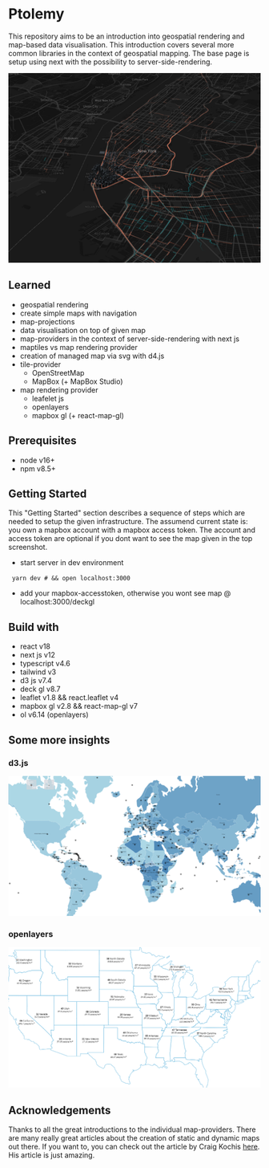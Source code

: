 # Ptolemy

This repository aims to be an introduction into geospatial rendering and map-based data visualisation. This introduction covers several more common libraries in the context of geospatial mapping. The base page is setup using next with the possibility to server-side-rendering.

![alt text](.github/images/deckTimeFrameAnimation.PNG)

## Learned

- geospatial rendering
- create simple maps with navigation
- map-projections
- data visualisation on top of given map
- map-providers in the context of server-side-rendering with next js
- maptiles vs map rendering provider
- creation of managed map via svg with d4.js
- tile-provider
  - OpenStreetMap
  - MapBox (+ MapBox Studio)
- map rendering provider
  - leafelet js
  - openlayers
  - mapbox gl (+ react-map-gl)

## Prerequisites

- node v16+
- npm v8.5+

## Getting Started

This "Getting Started" section describes a sequence of steps which are needed to setup the given infrastructure. The assumend current state is: you own a mapbox account with a mapbox access token. The account and access token are optional if you dont want to see the map given in the top screenshot.

- start server in dev environment

```
 yarn dev # && open localhost:3000
```

- add your mapbox-accesstoken, otherwise you wont see map @ localhost:3000/deckgl

## Build with

- react v18
- next js v12
- typescript v4.6
- tailwind v3
- d3 js v7.4
- deck gl v8.7
- leaflet v1.8 && react.leaflet v4
- mapbox gl v2.8 && react-map-gl v7
- ol v6.14 (openlayers)

## Some more insights
### d3.js
![alt text](.github/images/d3World.PNG)

### openlayers
![alt text](.github/images/openlayersOffline.PNG)

## Acknowledgements

Thanks to all the great introductions to the individual map-providers. There are many really great articles about the creation of static and dynamic maps out there. If you want to, you can check out the article by Craig Kochis [here](https://ckochis.com/deck-gl-time-frame-animations). His article is just amazing.
